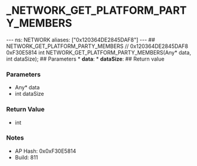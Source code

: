 # _NETWORK_GET_PLATFORM_PARTY_MEMBERS

--- ns: NETWORK aliases: ["0x120364DE2845DAF8"] --- ## NETWORK_GET_PLATFORM_PARTY_MEMBERS  // 0x120364DE2845DAF8 0xF30E5814 int NETWORK_GET_PLATFORM_PARTY_MEMBERS(Any* data, int dataSize);   ## Parameters * **data**: * **dataSize**:  ## Return value

### Parameters
* Any* data
* int dataSize

### Return Value
* int

### Notes
* AP Hash: 0x0xF30E5814
* Build: 811

